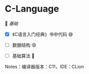 # C-Language

:pushpin: *基础*

- [x] 《C语言入门经典》书中代码 :sweat_smile:

- [ ] 数据结构 :cold_sweat:

- [ ] 基础算法 :muscle:

Notes：编译器版本：C11，IDE：CLion